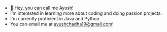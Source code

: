 - 👋 Hey, you can call me Ayush!
- I’m interested in learning more about coding and doing passion projects.
- I'm currently proficient in Java and Python.
- You can email me at ayushchadha19@gmail.com!


